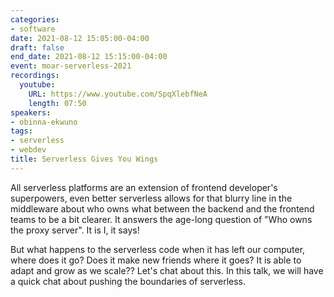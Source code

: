 ```yaml
---
categories:
- software
date: 2021-08-12 15:05:00-04:00
draft: false
end_date: 2021-08-12 15:15:00-04:00
event: moar-serverless-2021
recordings:
  youtube:
    URL: https://www.youtube.com/SpqXlebfNeA
    length: 07:50
speakers:
- obinna-ekwuno
tags:
- serverless
- webdev
title: Serverless Gives You Wings
---
```



All serverless platforms are an extension of frontend developer's superpowers, even better serverless allows for that blurry line in the middleware about who owns what between the backend and the frontend teams to be a bit clearer. It answers the age-long question of "Who owns the proxy server". It is I, it says!

But what happens to the serverless code when it has left our computer, where does it go? Does it make new friends where it goes? It is able to adapt and grow as we scale?? Let's chat about this. In this talk, we will have a quick chat about pushing the boundaries of serverless.
